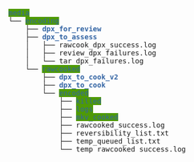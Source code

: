 <pre><span style="background-color:#4E9A06"><font color="#3465A4">media</font></span>
└── <span style="background-color:#4E9A06"><font color="#3465A4">encoding</font></span>
    ├── <font color="#3465A4"><b>dpx_for_review</b></font>
    ├── <font color="#3465A4"><b>dpx_to_assess</b></font>
    │   ├── rawcook_dpx_success.log
    │   ├── review_dpx_failures.log
    │   └── tar_dpx_failures.log
    └── <span style="background-color:#4E9A06"><font color="#3465A4">rawcooked</font></span>
        ├── <font color="#3465A4"><b>dpx_to_cook_v2</b></font>
        ├── <font color="#3465A4"><b>dpx_to_cook</b></font>
        └── <span style="background-color:#4E9A06"><font color="#3465A4">encoded</font></span>
            ├── <span style="background-color:#4E9A06"><font color="#3465A4">killed</font></span>
            ├── <span style="background-color:#4E9A06"><font color="#3465A4">logs</font></span>
            ├── <span style="background-color:#4E9A06"><font color="#3465A4">mkv_cooked</font></span>
            ├── rawcooked_success.log
            ├── reversibility_list.txt
            ├── temp_queued_list.txt
            └── temp_rawcooked_success.log
</pre>
